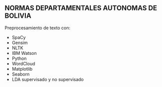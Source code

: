 ## NORMAS DEPARTAMENTALES AUTONOMAS DE BOLIVIA

Preprocesamiento de texto con:
- SpaCy
- Gensim
- NLTK
- IBM Watson
- Python
- WordCloud
- Matplotlib
- Seaborn
- LDA supervisado y no supervisado

